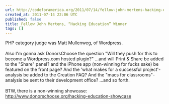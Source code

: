 ```yaml
---
url: http://codeforamerica.org/2011/07/14/fellow-john-mertens-hacking-education-winner/
created_at: 2011-07-14 22:06 UTC
published: false
title: Fellow John Mertens, “Hacking Education” Winner
tags: []
---
```


PHP category judge was Matt Mullenweg, of Wordpress. <br><br>Also I'm gonna ask DonorsChoose the question "Will they push for this to become a Wordpress.com hosted plugin?" ...and will Print & Share be added to the "Share" panel? and the iPhone app (non-winning for fucks sake) be featured on the front page? And the 'what makes for a successful project'-analysis be added to the Creation FAQ? And the "macs for classrooms"-analysis be sent to their development office? ...and so forth. <br><br>BTW, there is a non-winning showcase:<br><a href="http://www.donorschoose.org/hacking-education-showcase">http://www.donorschoose.org/hacking-education-showcase</a>
